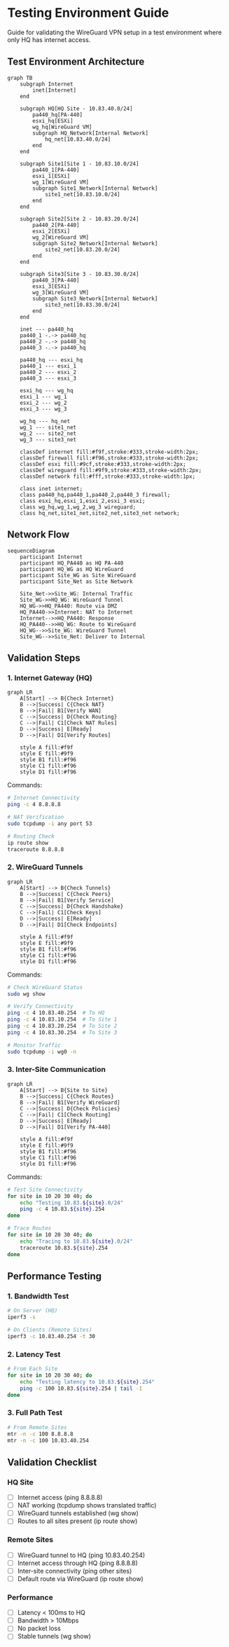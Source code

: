 # Testing Environment Guide

Guide for validating the WireGuard VPN setup in a test environment where only HQ has internet access.

## Test Environment Architecture

```mermaid
graph TB
    subgraph Internet
        inet[Internet]
    end

    subgraph HQ[HQ Site - 10.83.40.0/24]
        pa440_hq[PA-440]
        esxi_hq[ESXi]
        wg_hq[WireGuard VM]
        subgraph HQ_Network[Internal Network]
            hq_net[10.83.40.0/24]
        end
    end

    subgraph Site1[Site 1 - 10.83.10.0/24]
        pa440_1[PA-440]
        esxi_1[ESXi]
        wg_1[WireGuard VM]
        subgraph Site1_Network[Internal Network]
            site1_net[10.83.10.0/24]
        end
    end

    subgraph Site2[Site 2 - 10.83.20.0/24]
        pa440_2[PA-440]
        esxi_2[ESXi]
        wg_2[WireGuard VM]
        subgraph Site2_Network[Internal Network]
            site2_net[10.83.20.0/24]
        end
    end

    subgraph Site3[Site 3 - 10.83.30.0/24]
        pa440_3[PA-440]
        esxi_3[ESXi]
        wg_3[WireGuard VM]
        subgraph Site3_Network[Internal Network]
            site3_net[10.83.30.0/24]
        end
    end

    inet --- pa440_hq
    pa440_1 -.-> pa440_hq
    pa440_2 -.-> pa440_hq
    pa440_3 -.-> pa440_hq

    pa440_hq --- esxi_hq
    pa440_1 --- esxi_1
    pa440_2 --- esxi_2
    pa440_3 --- esxi_3

    esxi_hq --- wg_hq
    esxi_1 --- wg_1
    esxi_2 --- wg_2
    esxi_3 --- wg_3

    wg_hq --- hq_net
    wg_1 --- site1_net
    wg_2 --- site2_net
    wg_3 --- site3_net

    classDef internet fill:#f9f,stroke:#333,stroke-width:2px;
    classDef firewall fill:#f96,stroke:#333,stroke-width:2px;
    classDef esxi fill:#9cf,stroke:#333,stroke-width:2px;
    classDef wireguard fill:#9f9,stroke:#333,stroke-width:2px;
    classDef network fill:#fff,stroke:#333,stroke-width:1px;

    class inet internet;
    class pa440_hq,pa440_1,pa440_2,pa440_3 firewall;
    class esxi_hq,esxi_1,esxi_2,esxi_3 esxi;
    class wg_hq,wg_1,wg_2,wg_3 wireguard;
    class hq_net,site1_net,site2_net,site3_net network;
```

## Network Flow

```mermaid
sequenceDiagram
    participant Internet
    participant HQ_PA440 as HQ PA-440
    participant HQ_WG as HQ WireGuard
    participant Site_WG as Site WireGuard
    participant Site_Net as Site Network

    Site_Net->>Site_WG: Internal Traffic
    Site_WG->>HQ_WG: WireGuard Tunnel
    HQ_WG->>HQ_PA440: Route via DMZ
    HQ_PA440->>Internet: NAT to Internet
    Internet-->>HQ_PA440: Response
    HQ_PA440-->>HQ_WG: Route to WireGuard
    HQ_WG-->>Site_WG: WireGuard Tunnel
    Site_WG-->>Site_Net: Deliver to Internal
```

## Validation Steps

### 1. Internet Gateway (HQ)

```mermaid
graph LR
    A[Start] --> B{Check Internet}
    B -->|Success| C{Check NAT}
    B -->|Fail| B1[Verify WAN]
    C -->|Success| D{Check Routing}
    C -->|Fail| C1[Check NAT Rules]
    D -->|Success| E[Ready]
    D -->|Fail| D1[Verify Routes]

    style A fill:#f9f
    style E fill:#9f9
    style B1 fill:#f96
    style C1 fill:#f96
    style D1 fill:#f96
```

Commands:
```bash
# Internet Connectivity
ping -c 4 8.8.8.8

# NAT Verification
sudo tcpdump -i any port 53

# Routing Check
ip route show
traceroute 8.8.8.8
```

### 2. WireGuard Tunnels

```mermaid
graph LR
    A[Start] --> B{Check Tunnels}
    B -->|Success| C{Check Peers}
    B -->|Fail| B1[Verify Service]
    C -->|Success| D{Check Handshake}
    C -->|Fail| C1[Check Keys]
    D -->|Success| E[Ready]
    D -->|Fail| D1[Check Endpoints]

    style A fill:#f9f
    style E fill:#9f9
    style B1 fill:#f96
    style C1 fill:#f96
    style D1 fill:#f96
```

Commands:
```bash
# Check WireGuard Status
sudo wg show

# Verify Connectivity
ping -c 4 10.83.40.254  # To HQ
ping -c 4 10.83.10.254  # To Site 1
ping -c 4 10.83.20.254  # To Site 2
ping -c 4 10.83.30.254  # To Site 3

# Monitor Traffic
sudo tcpdump -i wg0 -n
```

### 3. Inter-Site Communication

```mermaid
graph LR
    A[Start] --> B{Site to Site}
    B -->|Success| C{Check Routes}
    B -->|Fail| B1[Verify WireGuard]
    C -->|Success| D{Check Policies}
    C -->|Fail| C1[Check Routing]
    D -->|Success| E[Ready]
    D -->|Fail| D1[Verify PA-440]

    style A fill:#f9f
    style E fill:#9f9
    style B1 fill:#f96
    style C1 fill:#f96
    style D1 fill:#f96
```

Commands:
```bash
# Test Site Connectivity
for site in 10 20 30 40; do
    echo "Testing 10.83.${site}.0/24"
    ping -c 4 10.83.${site}.254
done

# Trace Routes
for site in 10 20 30 40; do
    echo "Tracing to 10.83.${site}.0/24"
    traceroute 10.83.${site}.254
done
```

## Performance Testing

### 1. Bandwidth Test
```bash
# On Server (HQ)
iperf3 -s

# On Clients (Remote Sites)
iperf3 -c 10.83.40.254 -t 30
```

### 2. Latency Test
```bash
# From Each Site
for site in 10 20 30 40; do
    echo "Testing latency to 10.83.${site}.254"
    ping -c 100 10.83.${site}.254 | tail -1
done
```

### 3. Full Path Test
```bash
# From Remote Sites
mtr -n -c 100 8.8.8.8
mtr -n -c 100 10.83.40.254
```

## Validation Checklist

### HQ Site
- [ ] Internet access (ping 8.8.8.8)
- [ ] NAT working (tcpdump shows translated traffic)
- [ ] WireGuard tunnels established (wg show)
- [ ] Routes to all sites present (ip route show)

### Remote Sites
- [ ] WireGuard tunnel to HQ (ping 10.83.40.254)
- [ ] Internet access through HQ (ping 8.8.8.8)
- [ ] Inter-site connectivity (ping other sites)
- [ ] Default route via WireGuard (ip route show)

### Performance
- [ ] Latency < 100ms to HQ
- [ ] Bandwidth > 10Mbps
- [ ] No packet loss
- [ ] Stable tunnels (wg show)
